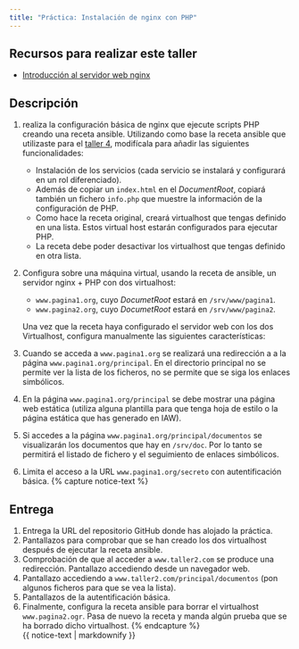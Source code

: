 ```yaml
---
title: "Práctica: Instalación de nginx con PHP"
---
```


## Recursos para realizar este taller

* [Introducción al servidor web nginx](nginx.html)

## Descripción

1. realiza la configuración básica de nginx que ejecute scripts PHP creando una receta ansible. Utilizando como base la receta ansible que utilizaste para el [taller 4](files/ejercicio_proxy/ejercicio_proxy.zip), modifícala para añadir las siguientes funcionalidades:

	* Instalación de los servicios (cada servicio se instalará y configurará en un rol diferenciado).
	* Además de copiar un `index.html` en el *DocumentRoot*, copiará también un fichero `info.php` que muestre la información de la configuración de PHP.
	* Como hace la receta original, creará virtualhost que tengas definido en una lista. Estos virtual host estarán configurados para ejecutar PHP.
	* La receta debe poder desactivar los virtualhost que tengas definido en otra lista.

2. Configura sobre una máquina virtual, usando la receta de ansible, un servidor nginx + PHP con dos virtualhost:

	* `www.pagina1.org`, cuyo *DocumetRoot* estará en `/srv/www/pagina1`.
	* `www.pagina2.org`, cuyo *DocumetRoot* estará en `/srv/www/pagina2`.

	Una vez que la receta haya configurado el servidor web con los dos Virtualhost, configura manualmente las siguientes características:

3. Cuando se acceda a `www.pagina1.org` se realizará una redirección a a la página `www.pagina1.org/principal`. En el directorio principal no se permite ver la lista de los ficheros, no se permite que se siga los enlaces simbólicos.
4. En la página `www.pagina1.org/principal` se debe mostrar una página web estática (utiliza alguna plantilla para que tenga hoja de estilo o la página estática que has generado en IAW).
5. Si accedes a la página `www.pagina1.org/principal/documentos` se visualizarán los documentos que hay en `/srv/doc`. Por lo tanto se permitirá el listado de fichero y el seguimiento de enlaces simbólicos.
6. Limita el acceso a la URL `www.pagina1.org/secreto` con autentificación básica.
{% capture notice-text %}
## Entrega

1. Entrega la URL del repositorio GitHub donde has alojado la práctica.
2. Pantallazos para comprobar que se han creado los dos virtualhost después de ejecutar la receta ansible.
3. Comprobación de que al acceder a `www.taller2.com` se produce una redirección. Pantallazo accediendo desde un navegador web.
4.  Pantallazo accediendo a `www.taller2.com/principal/documentos` (pon algunos ficheros para que se vea la lista).
5. Pantallazos de la autentificación básica.
6. Finalmente, configura la receta ansible para borrar el virtualhost `www.pagina2.ogr`. Pasa de nuevo la receta y manda algún prueba que se ha borrado dicho virtualhost.
{% endcapture %}<div class="notice--info">{{ notice-text | markdownify }}</div>


